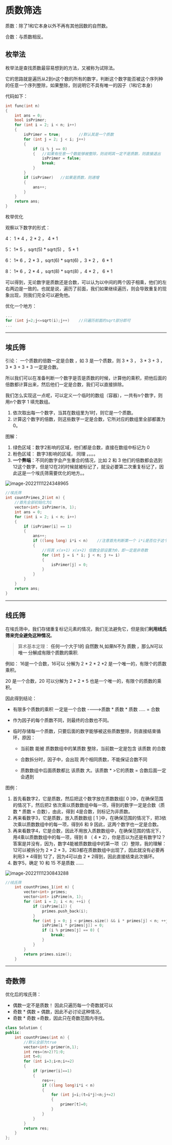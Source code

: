 # 质数筛选

质数：除了1和它本身以外不再有其他因数的自然数。

合数：与质数相反。

## 枚举法

枚举法是查找质数最容易想到的方法，又被称为试除法。

它的思路就是遍历从2到n这个数的所有的数字，判断这个数字能否被这个序列种的任意一个序列整除，如果整除，则说明它不具有唯一的因子（1和它本身）

代码如下：

```cpp
int func(int n)
{
    int ans = 0;
    bool isPrimer;
    for (int i = 2; i < n; i++)
    {
        isPrimer = true;		//默认其是一个质数
        for (int j = 2; j < i; j++)
        {
            if (i % j == 0)
            {	//如果有任意一个数能够被整除，则说明其一定不是质数，则直接退出
                isPrimer = false;
                break;
            }
        }
        if (isPrimer)	//如果是质数，则递增
        {
            ans++;
        }
    }
    return ans;
}
```

枚举优化

观察以下数字的形式：

4：  1 * 4    ，2 * 2  ， 4 * 1

5：  1*  5    ，sqrt(5) * sqrt(5)  ， 5  * 1

6：  1*  6    ，2 * 3 ，sqrt(6) * sqrt(6)  ，3 * 2 ， 6  * 1

8：  1*  6    ，2 * 4 ，sqrt(8) * sqrt(8)  ，4 * 2 ， 6  * 1

可以得到，无论数字是质数还是合数，可以认为以中间的两个因子相乘，他们的左右两边是一致的。也就是说，遍历了前面，我们如果继续遍历，则会导致重复的现象出现，则我们完全可以避免他。

优化一个地方：

```cpp
...
for (int j=2;j<=sqrt(i);j++)	//只遍历前面的sqrt部分即可
...
```



----



## 埃氏筛

引论： 一个质数的倍数一定是合数 ，如 3 是一个质数，则 3 * 3  ， 3 * 3 + 3 ， 3 *  3  +  3  + 3   一定是合数。



所以我们可以在准备判断一个数字是否是质数的时候，计算他的乘积，把他后面的倍数都计算出来，然后他们一定是合数，我们可以直接排除。

我们怎么实现这一点呢，可以定义一个临时的数组（容器），一共有n个数字，则用n个数字 1 填充数组。

1. 依次取出每一个数字，当其在数组里为1时，则它是一个质数。
2. 计算这个数字的倍数，则这些数字一定是合数，它所对应的数组里全部都置为0。

图解：

1. 绿色区域：数字2影响的区域，他们都是合数，直接在数组中标记为 0
2. 粉色区域： 数字3影响的区域， 同理   。。。。
3. **一个弊端**：不同的数字会产生重合的情况，比如 2 和 3 他们的倍数都会选到 12这个数字，但是12在2的时候就被标记了，就没必要第二次重复标记了，因此这是一个埃氏筛需要优化的地方。。 

![image-20221111224348965](C:\Users\woshishuaige\AppData\Roaming\Typora\typora-user-images\image-20221111224348965.png)

```cpp
//埃氏筛
int countPrimes_2(int n) {
    //首先全部初始化为1   
    vector<int> isPrimer(n, 1);
    int ans = 0;
    for (int i = 2; i < n; i++)
    {
        if (isPrimer[i] == 1)
        {
            ans++;
            if ((long long) i*i < n)	//注意首先判断第一个 i*i是否位于这个区间种
            {
                //将其 x(x+1) x(x+2) 倍数全部设置为0，即一定是非奇数
                for (int j = i * i; j < n; j += i)
                {
                    isPrimer[j] = 0;
                }
           	}
        }
    }
    return ans;
}
```





----

## 线氏筛

在埃氏筛中，我们存储重复标记元素的情况，我们无法避免它，但是我们**利用线氏筛来完全避免这种情况**。



> 算术基本定理： **任何一个大于1的 自然数 N,如果N不为 质数 ，那么N可以 唯一 分解成有限个质数的乘积**.

例如： 16是一个合数，16可以 分解为 2 * 2 * 2 *2 是一个唯一的，有限个的质数乘积。

20 是一个合数，20 可以分解为 2 * 2 * 5 也是一个唯一的，有限个的质数的乘积。



因此得到结论： 

* 有限多个质数的乘积 一定是一个合数 ---->质数 * 质数 * 质数 .....  = 合数

* 作为因子的每个质数不同，则最终的合数也不同。

* 临时存储每一个质数，只要后面的数字能够被这些质数整除，则直接结束循环，原因：

  * 当前数 能被 质数数组中的某质数 整除，当前数一定是包含 该质数 的合数

  * 合数拆分时，因子中，会出现 两个相同质数，不能保证合数不同

  * 质数数组中后面质数都比 该质数 大。该质数 * >它的质数 = 合数后面一定会遇到

    

图例：

1. 首先看数字2，它是质数，然后把这个数字放在质数数组[ 0 ]中，在确保范围的情况下，然后把2 依次乘以质数数组中每一项，得到的数字一定是合数（质数 * 质数 = 合数），由此，得到 4是合数，则标记为非质数。
2. 再来看数字3，它是质数，放入质数数组 [ 1 ]中，在确保范围的情况下，把3依次乘以质数数组中的每一项，得到6 和 9 因此，这两个数字也一定是合数。
3. 再来看数字4，它是合数，因此不用放入质数数组中，在确保范围的情况下，用4乘以质数数组中的每一项，得到 8  （ 4 * 2），你是否以为还是有数字12？ 答案是并没有，因为，数字4能被质数数组中的第一项（2）整除，我的理解： 12可以被拆分为 2 * 2 * 3，2和3都在质数数组中出现了，因此就没有必要再利用3 * 4得到 12了，因为4可以由 2 * 2得到，因此直接结束此次循环。
4. 数字5，确定 10 和 15 不是质数  ......

![image-20221111230843288](C:\Users\woshishuaige\AppData\Roaming\Typora\typora-user-images\image-20221111230843288.png)

```cpp
//线氏筛
    int countPrimes_1(int n) {
        vector<int> primes;
        vector<int> isPrime(n, 1);
        for (int i = 2; i < n; ++i) {
            if (isPrime[i]) {
                primes.push_back(i);
            }
            for (int j = 0; j < primes.size() && i * primes[j] < n; ++j) {
                isPrime[i * primes[j]] = 0;
                if (i % primes[j] == 0) {
                    break;
                }
            }
        }
        return primes.size();
    }
```



---



## 奇数筛

优化后的埃氏筛： 

* 偶数一定不是质数！ 因此只遍历每一个奇数就可以
* 奇数 * 偶数  = 偶数，因此不必讨论这种情况。
* 奇数 * 奇数 =奇数，因此只在奇数范围内寻找。



```cpp
class Solution {
public:
    int countPrimes(int n) {
        //默认全部为true
        vector<int> primer(n,1);
        int res=(n>2)?1:0;
        int t=0;
        for (int i=3;i<n;i+=2)
        {
            if (primer[i]==1)
            {
                res++;
                if ((long long)i*i < n)
                {
                    for (int j=i;(t=i*j)<n;j+=2)
                    {
                        primer[t]=0;
                    }
                }
            }
        }
        return res;
    }
};
```

